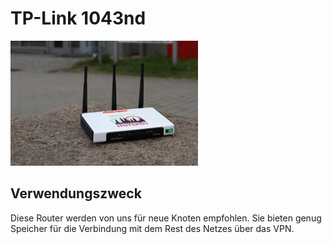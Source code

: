 # TP-Link 1043nd
<img src="../bilder/Freifunkrouter/TP-Link_1043nd.JPG" width="300px" />

## Verwendungszweck
Diese Router werden von uns für neue Knoten empfohlen. Sie bieten genug Speicher für die Verbindung mit dem Rest des Netzes über das VPN.
